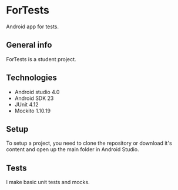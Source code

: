 # ForTests

Android app for tests.

## General info

ForTests is a student project.

## Technologies

* Android studio 4.0
* Android SDK 23
* JUnit 4.12
* Mockito 1.10.19

## Setup

To setup a project, you need to clone the repository or download it's content and open up the main folder in Android Studio.

## Tests

I make basic unit tests and mocks.
